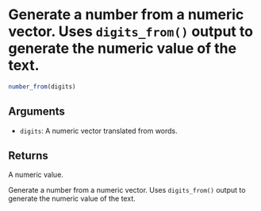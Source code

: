# Generate a number from a numeric vector. Uses `digits_from()` output to generate the numeric value of the text.

```r
number_from(digits)
```

## Arguments

- `digits`: A numeric vector translated from words.

## Returns

A numeric value.

Generate a number from a numeric vector. Uses `digits_from()` output to generate the numeric value of the text.
